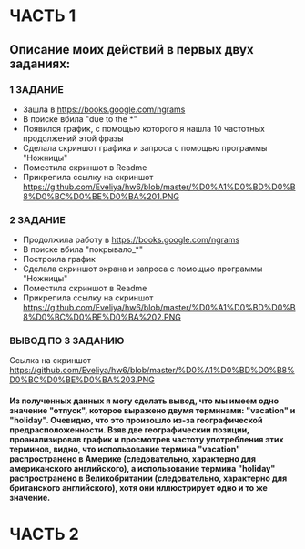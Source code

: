 # ЧАСТЬ 1
## Описание моих действий в первых двух заданиях:
### 1 ЗАДАНИЕ
+ Зашла в https://books.google.com/ngrams
+ В поиске вбила "due to the *"
+ Появился график, с помощью которого я нашла 10 частотных продолжений этой фразы
+ Сделала скриншот графика и запроса с помощью программы "Ножницы"
+ Поместила скриншот в Readme
+ Прикрепила ссылку на скриншот https://github.com/Eveliya/hw6/blob/master/%D0%A1%D0%BD%D0%B8%D0%BC%D0%BE%D0%BA%201.PNG
### 2 ЗАДАНИЕ
+ Продолжила работу в https://books.google.com/ngrams
+ В поиске вбила "покрывало_*"
+ Построила график
+ Сделала скриншот экрана и запроса с помощью программы "Ножницы"
+ Поместила скриншот в Readme
+ Прикрепила ссылку на скриншот https://github.com/Eveliya/hw6/blob/master/%D0%A1%D0%BD%D0%B8%D0%BC%D0%BE%D0%BA%202.PNG
### ВЫВОД ПО 3 ЗАДАНИЮ
Ссылка на скриншот https://github.com/Eveliya/hw6/blob/master/%D0%A1%D0%BD%D0%B8%D0%BC%D0%BE%D0%BA%203.PNG
#### Из полученных данных я могу сделать вывод, что мы имеем одно значение "отпуск", которое выражено двумя терминами: "vacation" и "holiday". Очевидно, что это произошло из-за географической предрасположенности. Взяв две географическии позиции, проанализировав график и просмотрев частоту употребления этих терминов, видно, что использование термина "vacation" распространено в Америке (следовательно, характерно для американского английского), а использование термина "holiday" распространено в Великобритании (следовательно, характерно для британского английского), хотя они иллюстрирует одно и то же значение.
# ЧАСТЬ 2
